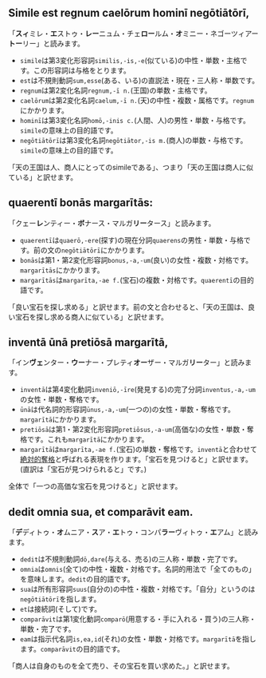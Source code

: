 ## Simile est regnum caelōrum hominī negōtiātōrī,
「**スィ**ミレ・**エ**ストゥ・**レー**ニュム・チェ**ロー**ルム・**オ**ミニー・ネゴーツィアー**トー**リー」と読みます。

- `simile`は第3変化形容詞`similis,-is,-e`(似ている)の中性・単数・主格です。この形容詞は与格をとります。
- `est`は不規則動詞`sum,esse`(ある、いる)の直説法・現在・三人称・単数です。
- `regnum`は第2変化名詞`regnum,-ī n.`(王国)の単数・主格です。
- `caelōrum`は第2変化名詞`caelum,-ī n.`(天)の中性・複数・属格です。`regnum`にかかります。
- `hominī`は第3変化名詞`homō,-inis c.`(人間、人)の男性・単数・与格です。`simile`の意味上の目的語です。
- `negōtiātōrī`は第3変化名詞`negōtiātor,-is m.`(商人)の単数・与格です。`simile`の意味上の目的語です。

「天の王国は人、商人にとってのsimileである」、つまり「天の王国は商人に似ている」と訳せます。

## quaerentī bonās margarītās:
「クェー**レ**ンティー・**ボ**ナース・マルガ**リー**タース」と読みます。

- `quaerentī`は`quaerō,-ere`(探す)の現在分詞`quaerens`の男性・単数・与格です。前の文の`negōtiātōrī`にかかります。
- `bonās`は第1・第2変化形容詞`bonus,-a,-um`(良い)の女性・複数・対格です。`margarītās`にかかります。
- `margarītās`は`margarīta,-ae f.`(宝石)の複数・対格です。`quaerentī`の目的語です。

「良い宝石を探し求める」と訳せます。前の文と合わせると、「天の王国は、良い宝石を探し求める商人に似ている」と訳せます。

## inventā ūnā pretiōsā margarītā,
「イン**ヴェ**ンター・**ウー**ナー・プレティ**オー**ザー・マルガ**リー**ター」と読みます。

- `inventā`は第4変化動詞`inveniō,-īre`(発見する)の完了分詞`inventus,-a,-um`の女性・単数・奪格です。
- `ūnā`は代名詞的形容詞`ūnus,-a,-um`(一つの)の女性・単数・奪格です。`margarītā`にかかります。
- `pretiōsā`は第1・第2変化形容詞`pretiōsus,-a-um`(高価な)の女性・単数・奪格です。これも`margarītā`にかかります。
- `margarītā`は`margarīta,-ae f.`(宝石)の単数・奪格です。`inventā`と合わせて[絶対的奪格](https://aeneis.jp/?p=10330)と呼ばれる表現を作ります。「宝石を見つけると」と訳せます。(直訳は「宝石が見つけられると」です。)

全体で「一つの高価な宝石を見つけると」と訳せます。

## dedit omnia sua, et comparāvit eam.
「**デ**ディトゥ・**オ**ムニア・**ス**ア・**エ**トゥ・コンパ**ラー**ヴィトゥ・**エ**アム」と読みます。

- `dedit`は不規則動詞`dō,dare`(与える、売る)の三人称・単数・完了です。
- `omnia`は`omnis`(全て)の中性・複数・対格です。名詞的用法で「全てのもの」を意味します。`dedit`の目的語です。
- `sua`は所有形容詞`suus`(自分の)の中性・複数・対格です。「自分」というのは`negōtiātōrī`を指します。
- `et`は接続詞(そして)です。
- `comparāvit`は第1変化動詞`comparō`(用意する・手に入れる・買う)の三人称・単数・完了です。
- `eam`は指示代名詞`is,ea,id`(それ)の女性・単数・対格です。`margarītā`を指します。`comparāvit`の目的語です。

「商人は自身のものを全て売り、その宝石を買い求めた。」と訳せます。

